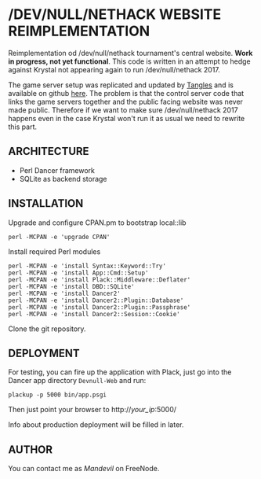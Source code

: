 # /DEV/NULL/NETHACK WEBSITE REIMPLEMENTATION

Reimplementation od /dev/null/nethack tournament's central website. **Work in
progress, not yet functional**. This code is written in an attempt to hedge
against Krystal not appearing again to run /dev/null/nethack 2017.

The game server setup was replicated and updated by
[Tangles](https://github.com/NHtangles) and is available on github
[here](https://github.com/NHTangles/devnull-gameserver). The problem is
that the control server code that links the game servers together and
the public facing website was never made public. Therefore if we want to
make sure /dev/null/nethack 2017 happens even in the case Krystal won't
run it as usual we need to rewrite this part.

## ARCHITECTURE

* Perl Dancer framework
* SQLite as backend storage

## INSTALLATION

Upgrade and configure CPAN.pm to bootstrap local::lib

    perl -MCPAN -e 'upgrade CPAN'

Install required Perl modules

    perl -MCPAN -e 'install Syntax::Keyword::Try'
    perl -MCPAN -e 'install App::Cmd::Setup'
    perl -MCPAN -e 'install Plack::Middleware::Deflater'
    perl -MCPAN -e 'install DBD::SQLite'
    perl -MCPAN -e 'install Dancer2'
    perl -MCPAN -e 'install Dancer2::Plugin::Database'
    perl -MCPAN -e 'install Dancer2::Plugin::Passphrase'
    perl -MCPAN -e 'install Dancer2::Session::Cookie'

Clone the git repository.

## DEPLOYMENT

For testing, you can fire up the application with Plack, just go into the
Dancer app directory `Devnull-Web` and run:

    plackup -p 5000 bin/app.psgi

Then just point your browser to http://*your_ip*:5000/

Info about production deployment will be filled in later.

## AUTHOR

You can contact me as *Mandevil* on FreeNode.
